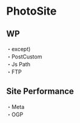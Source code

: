# PhotoSite  

## WP  
・except)                    
・PostCustom  
・Js Path  
・FTP

## Site Performance
・Meta  
・OGP
